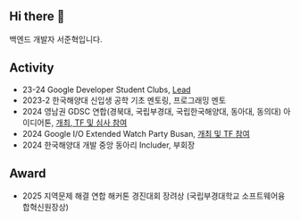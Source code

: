 ## Hi there 👋

백엔드 개발자 서준혁입니다.

## Activity
- 23-24 Google Developer Student Clubs, [Lead](https://dear-reaction-ec2.notion.site/16b97399f864801a9a6ec0d65950aff1)
- 2023-2 한국해양대 신입생 공학 기초 멘토링, 프로그래밍 멘토
- 2024 영남권 GDSC 연합(경북대, 국립부경대, 국립한국해양대, 동아대, 동의대) 아이디어톤, [개최, TF 및 심사 참여](https://festa.io/events/4628)
- 2024 Google I/O Extended Watch Party Busan, [개최 및 TF 참여](https://festa.io/events/5467)
- 2024 한국해양대 개발 중앙 동아리 Includer, 부회장

## Award
- 2025 지역문제 해결 연합 해커톤 경진대회 장려상 (국립부경대학교 소프트웨어융합혁신원장상)

